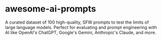 # awesome-ai-prompts
 A curated dataset of 100 high-quality, SFW prompts to test the limits of large language models. Perfect for evaluating and prompt engineering with AI like OpenAI's ChatGPT, Google's Gemini, Anthropic's Claude, and more.
